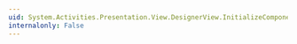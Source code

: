 ```yaml
---
uid: System.Activities.Presentation.View.DesignerView.InitializeComponent
internalonly: False
---
```

